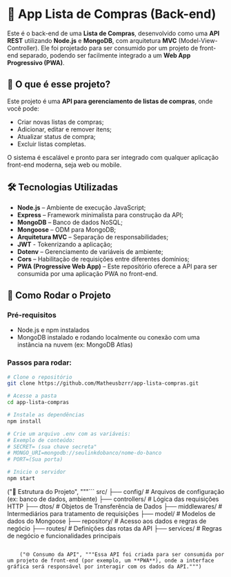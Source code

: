 # 🛒 App Lista de Compras (Back-end)

Este é o back-end de uma **Lista de Compras**, desenvolvido como uma **API REST** utilizando **Node.js** e **MongoDB**, com arquitetura **MVC** (Model-View-Controller). Ele foi projetado para ser consumido por um projeto de front-end separado, podendo ser facilmente integrado a um **Web App Progressivo (PWA)**.

## 🧠 O que é esse projeto?

Este projeto é uma **API para gerenciamento de listas de compras**, onde você pode:

- Criar novas listas de compras;
- Adicionar, editar e remover itens;
- Atualizar status de compra;
- Excluir listas completas.

O sistema é escalável e pronto para ser integrado com qualquer aplicação front-end moderna, seja web ou mobile.

## 🛠️ Tecnologias Utilizadas

- **Node.js** – Ambiente de execução JavaScript;
- **Express** – Framework minimalista para construção da API;
- **MongoDB** – Banco de dados NoSQL;
- **Mongoose** – ODM para MongoDB;
- **Arquitetura MVC** – Separação de responsabilidades;
- **JWT** - Tokenrizando a aplicação;
- **Dotenv** – Gerenciamento de variáveis de ambiente;
- **Cors** – Habilitação de requisições entre diferentes domínios;
- **PWA (Progressive Web App)** – Este repositório oferece a API para ser consumida por uma aplicação PWA no front-end.

## 🚀 Como Rodar o Projeto

### Pré-requisitos

- Node.js e npm instalados
- MongoDB instalado e rodando localmente ou conexão com uma instância na nuvem (ex: MongoDB Atlas)

### Passos para rodar:

```bash
# Clone o repositório
git clone https://github.com/Matheusbzrr/app-lista-compras.git

# Acesse a pasta
cd app-lista-compras

# Instale as dependências
npm install

# Crie um arquivo .env com as variáveis:
# Exemplo de conteúdo:
# SECRET= (sua chave secreta" 
# MONGO_URI=mongodb://seulinkdobanco/nome-do-banco
# PORT=(Sua porta)

# Inicie o servidor
npm start
````

("📁 Estrutura do Projeto", """```
src/
├── config/        # Arquivos de configuração (ex: banco de dados, ambiente)
├── controllers/   # Lógica das requisições HTTP
├── dtos/          # Objetos de Transferência de Dados
├── middlewares/   # Intermediários para tratamento de requisições
├── model/         # Modelos de dados do Mongoose
├── repository/    # Acesso aos dados e regras de negócio
├── routes/        # Definições das rotas da API
├── services/      # Regras de negócio e funcionalidades principais
```"""),

    ("🌐 Consumo da API", """Essa API foi criada para ser consumida por um projeto de front-end (por exemplo, um **PWA**), onde a interface gráfica será responsável por interagir com os dados da API.""")
